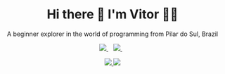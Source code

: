 <h1 align='center'>
  Hi there 👋 I'm Vitor 👨‍💻
</h1>

<p align='center'>
  A beginner explorer in the world of programming from Pilar do Sul, Brazil
</p>

<p align='center'>
   <a href="https://www.linkedin.com/in/vitorGois/">
    <img src="https://img.shields.io/badge/linkedin-%230077B5.svg?&style=for-the-badge&logo=linkedin&logoColor=white" />
  </a>&nbsp;&nbsp;
  <a href="https://www.instagram.com/vitorcgois/">
    <img src="https://img.shields.io/badge/instagram-%23E4405F.svg?&style=for-the-badge&logo=instagram&logoColor=white" />
  </a>&nbsp;&nbsp;  
</p>

<p align='center'>
  <a href="#">
    <img src="https://github-readme-stats.vercel.app/api?username=VitorGois&show_icons=true&count_private=true&theme=blue-green" />
    <a href="https://github.com/vitorGois"><img src="https://github-readme-stats.vercel.app/api/top-langs/?username=VitorGois&layout=compact&theme=blue-green"/></a>
  </a>
</p>

<!--
**VitorGois/VitorGois** is a ✨ _special_ ✨ repository because its `README.md` (this file) appears on your GitHub profile.

Here are some ideas to get you started:

- 🔭 I’m currently working on ...
- 🌱 I’m currently learning ...
- 👯 I’m looking to collaborate on ...
- 🤔 I’m looking for help with ...
- 💬 Ask me about ...
- 📫 How to reach me: ...
- 😄 Pronouns: ...
- ⚡ Fun fact: ...
--
